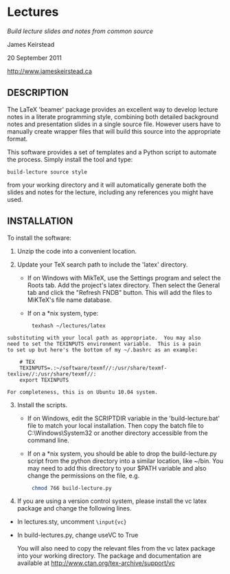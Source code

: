 Lectures
========

_Build lecture slides and notes from common source_

James Keirstead 

20 September 2011

<http://www.jameskeirstead.ca>

DESCRIPTION 
-----------

The LaTeX 'beamer' package provides an excellent way to develop
lecture notes in a literate programming style, combining both detailed
background notes and presentation slides in a single source file.  However users have to manually create wrapper files that will build this source into the appropriate format.  

This software provides a set of templates and a Python script to
automate the process.  Simply install the tool and type: 

	build-lecture source style 

from your working directory and it will automatically generate both
the slides and notes for the lecture, including any references you
might have used.

INSTALLATION 
------------

To install the software: 

1. Unzip the code into a convenient location.  
 
2. Update your TeX search path to include the 'latex' directory. 

    * If on Windows with MikTeX, use the Settings program and select
     the Roots tab.  Add the project's latex directory. Then select 
     the General tab and click the "Refresh FNDB" button.  This will 
     add the files to MiKTeX's file name database.
	  
	* If on a *nix system, type:
```
		texhash ~/lectures/latex
```      
	substituting with your local path as appropriate.  You may also
	need to set the TEXINPUTS environment variable.  This is a pain
	to set up but here's the bottom of my ~/.bashrc as an example:

		# TEX 
		TEXINPUTS=.:~/software/texmf//:/usr/share/texmf-texlive//:/usr/share/texmf//:
		export TEXINPUTS

	For completeness, this is on Ubuntu 10.04 system.

3. Install the scripts.

	* If on Windows, edit the SCRIPTDIR variable in the
      'build-lecture.bat' file to match your local installation.  Then copy
      the batch file to C:\Windows\System32 or another directory accessible
      from the command line.

	* If on a *nix system, you should be able to drop the
      build-lecture.py script from the python directory into a similar
      location, like ~/bin.  You may need to add this directory to your
      $PATH variable and also change the permissions on the file, e.g.
```bash
		chmod 766 build-lecture.py
```

4. If you are using a version control system, please install the vc
       latex package and change the following lines.

 - In lectures.sty, uncomment `\input{vc}`
 - In build-lectures.py, change useVC to True

	You will also need to copy the relevant files from the vc latex
	package into your working directory.  The package and documentation
	are available at http://www.ctan.org/tex-archive/support/vc
